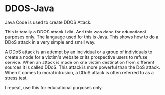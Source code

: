 # DDOS-Java
Java Code is used to create DDOS Attack.

This is totally a DDOS attack I did. And this was done for educational purposes only. The language used for this is Java. This shows how to do a DDoS attack in a very simple and small way. 

A DDoS attack is an attempt by an individual or a group of individuals to create a node for a victim's website or its prospective users to refuse service. When an attack is made on one victim destination from different sources it is called DDoS. This attack is more powerful than the DoS attack. When it comes to moral intrusion, a DDoS attack is often referred to as a stress test.

I repeat, use this for educational purposes only.
